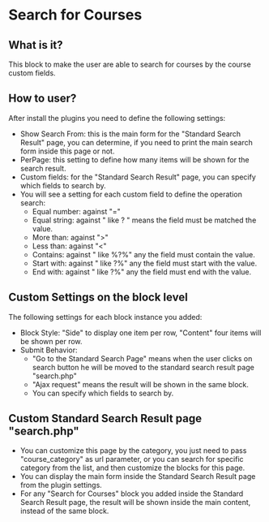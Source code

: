 # Search for Courses

## What is it?

This block to make the user are able to search for courses by the course custom fields.

## How to user?

After install the plugins you need to define the following settings:

* Show Search From: this is the main form for the "Standard Search Result" page, you can determine, if you need to print the main search form inside this page or not.
* PerPage: this setting to define how many items will be shown for the search result.
* Custom fields: for the "Standard Search Result" page, you can specify which fields to search by.
* You will see a setting for each custom field to define the operation search:
    - Equal number: against "="
    - Equal string: against " like ? " means the field must be matched the value.
    - More than: against ">"
    - Less than: against "<"
    - Contains: against " like %?%" any the field must contain the value.
    - Start with: against " like ?%" any the field must start with the value.
    - End with: against " like ?%" any the field must end with the value.

## Custom Settings on the block level

The following settings for each block instance you added:

* Block Style: "Side" to display one item per row, "Content" four items will be shown per row.
* Submit Behavior:
    - "Go to the Standard Search Page" means when the user clicks on search button he will be moved to the standard search result page "search.php"
    - "Ajax request" means the result will be shown in the same block.
    - You can specify which fields to search by.

## Custom Standard Search Result page "search.php"

* You can customize this page by the category, you just need to pass "course_category" as url parameter, or you can search for specific category from the list, and then customize
  the blocks for this page.
* You can display the main form inside the Standard Search Result page from the plugin settings.
* For any "Search for Courses" block you added inside the Standard Search Result page, the result will be shown inside the main content, instead of the same block.
